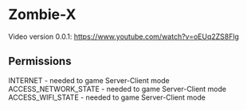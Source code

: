 # Zombie-X

Video version 0.0.1: https://www.youtube.com/watch?v=oEUq2ZS8Flg

## Permissions
INTERNET - needed to game Server-Client mode
ACCESS_NETWORK_STATE - needed to game Server-Client mode
ACCESS_WIFI_STATE - needed to game Server-Client mode